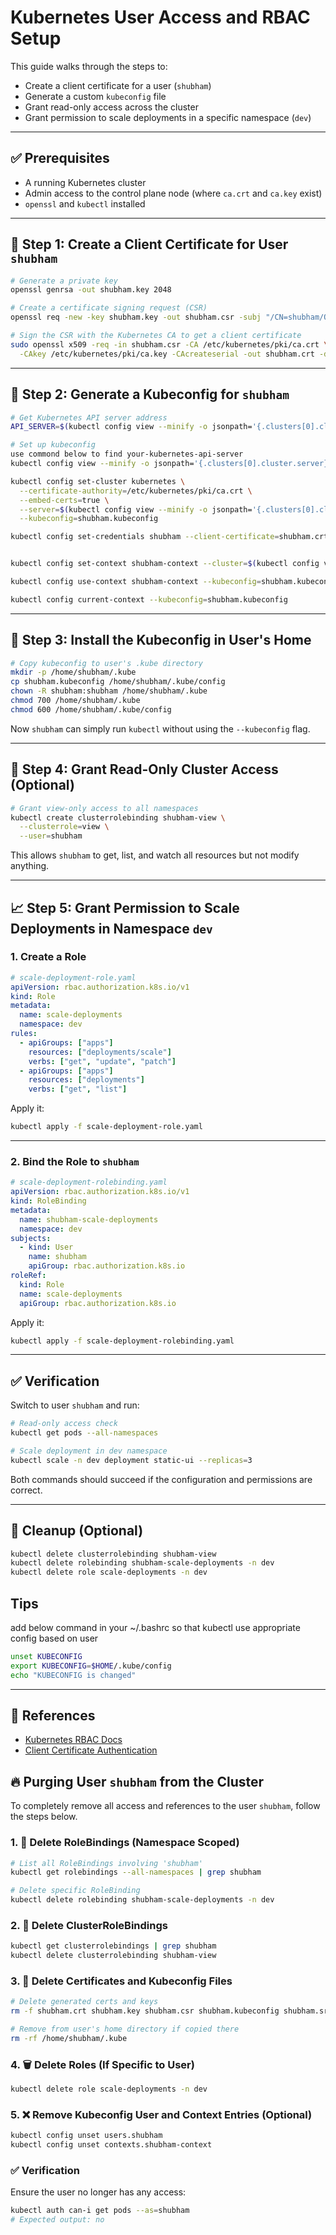 # Kubernetes User Access and RBAC Setup

This guide walks through the steps to:

- Create a client certificate for a user (`shubham`)
- Generate a custom `kubeconfig` file
- Grant read-only access across the cluster
- Grant permission to scale deployments in a specific namespace (`dev`)

---

## ✅ Prerequisites

- A running Kubernetes cluster
- Admin access to the control plane node (where `ca.crt` and `ca.key` exist)
- `openssl` and `kubectl` installed

---

## 🔐 Step 1: Create a Client Certificate for User `shubham`

```bash
# Generate a private key
openssl genrsa -out shubham.key 2048

# Create a certificate signing request (CSR)
openssl req -new -key shubham.key -out shubham.csr -subj "/CN=shubham/O=group1"

# Sign the CSR with the Kubernetes CA to get a client certificate
sudo openssl x509 -req -in shubham.csr -CA /etc/kubernetes/pki/ca.crt \
  -CAkey /etc/kubernetes/pki/ca.key -CAcreateserial -out shubham.crt -days 365
```

---

## 📁 Step 2: Generate a Kubeconfig for `shubham`

```bash
# Get Kubernetes API server address
API_SERVER=$(kubectl config view --minify -o jsonpath='{.clusters[0].cluster.server}')

# Set up kubeconfig
use commond below to find your-kubernetes-api-server
kubectl config view --minify -o jsonpath='{.clusters[0].cluster.server}'

kubectl config set-cluster kubernetes \
  --certificate-authority=/etc/kubernetes/pki/ca.crt \
  --embed-certs=true \
  --server=$(kubectl config view --minify -o jsonpath='{.clusters[0].cluster.server}') \
  --kubeconfig=shubham.kubeconfig

kubectl config set-credentials shubham --client-certificate=shubham.crt --client-key=shubham.key --embed-certs=true --kubeconfig=shubham.kubeconfig


kubectl config set-context shubham-context --cluster=$(kubectl config view --minify -o jsonpath='{.clusters[0].name}') --user=shubham --kubeconfig=shubham.kubeconfig

kubectl config use-context shubham-context --kubeconfig=shubham.kubeconfig

kubectl config current-context --kubeconfig=shubham.kubeconfig

```

---

## 📂 Step 3: Install the Kubeconfig in User's Home

```bash
# Copy kubeconfig to user's .kube directory
mkdir -p /home/shubham/.kube
cp shubham.kubeconfig /home/shubham/.kube/config
chown -R shubham:shubham /home/shubham/.kube
chmod 700 /home/shubham/.kube
chmod 600 /home/shubham/.kube/config
```

Now `shubham` can simply run `kubectl` without using the `--kubeconfig` flag.

---

## 🔐 Step 4: Grant Read-Only Cluster Access (Optional)

```bash
# Grant view-only access to all namespaces
kubectl create clusterrolebinding shubham-view \
  --clusterrole=view \
  --user=shubham
```

This allows `shubham` to get, list, and watch all resources but not modify anything.

---

## 📈 Step 5: Grant Permission to Scale Deployments in Namespace `dev`

### 1. Create a Role

```yaml
# scale-deployment-role.yaml
apiVersion: rbac.authorization.k8s.io/v1
kind: Role
metadata:
  name: scale-deployments
  namespace: dev
rules:
  - apiGroups: ["apps"]
    resources: ["deployments/scale"]
    verbs: ["get", "update", "patch"]
  - apiGroups: ["apps"]
    resources: ["deployments"]
    verbs: ["get", "list"]
```

Apply it:

```bash
kubectl apply -f scale-deployment-role.yaml
```

---

### 2. Bind the Role to `shubham`

```yaml
# scale-deployment-rolebinding.yaml
apiVersion: rbac.authorization.k8s.io/v1
kind: RoleBinding
metadata:
  name: shubham-scale-deployments
  namespace: dev
subjects:
  - kind: User
    name: shubham
    apiGroup: rbac.authorization.k8s.io
roleRef:
  kind: Role
  name: scale-deployments
  apiGroup: rbac.authorization.k8s.io
```

Apply it:

```bash
kubectl apply -f scale-deployment-rolebinding.yaml
```

---

## ✅ Verification

Switch to user `shubham` and run:

```bash
# Read-only access check
kubectl get pods --all-namespaces

# Scale deployment in dev namespace
kubectl scale -n dev deployment static-ui --replicas=3
```

Both commands should succeed if the configuration and permissions are correct.

---

## 🧹 Cleanup (Optional)

```bash
kubectl delete clusterrolebinding shubham-view
kubectl delete rolebinding shubham-scale-deployments -n dev
kubectl delete role scale-deployments -n dev
```

## Tips 
add below command in your ~/.bashrc so that kubectl use appropriate config based on user

```bash
unset KUBECONFIG
export KUBECONFIG=$HOME/.kube/config
echo "KUBECONFIG is changed"
```

---

## 📘 References

- [Kubernetes RBAC Docs](https://kubernetes.io/docs/reference/access-authn-authz/rbac/)
- [Client Certificate Authentication](https://kubernetes.io/docs/reference/access-authn-authz/authentication/#x509-client-certs)

## 🔥 Purging User `shubham` from the Cluster

To completely remove all access and references to the user `shubham`, follow the steps below.

### 1. 🧹 Delete RoleBindings (Namespace Scoped)

```bash
# List all RoleBindings involving 'shubham'
kubectl get rolebindings --all-namespaces | grep shubham

# Delete specific RoleBinding
kubectl delete rolebinding shubham-scale-deployments -n dev
```

### 2. 🧹 Delete ClusterRoleBindings

```bash
kubectl get clusterrolebindings | grep shubham
kubectl delete clusterrolebinding shubham-view
```

### 3. 🔐 Delete Certificates and Kubeconfig Files

```bash
# Delete generated certs and keys
rm -f shubham.crt shubham.key shubham.csr shubham.kubeconfig shubham.srl

# Remove from user's home directory if copied there
rm -rf /home/shubham/.kube
```

### 4. 🗑 Delete Roles (If Specific to User)

```bash
kubectl delete role scale-deployments -n dev
```

### 5. ❌ Remove Kubeconfig User and Context Entries (Optional)

```bash
kubectl config unset users.shubham
kubectl config unset contexts.shubham-context
```

### ✅ Verification

Ensure the user no longer has any access:

```bash
kubectl auth can-i get pods --as=shubham
# Expected output: no
```
